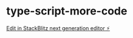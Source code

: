 # type-script-more-code

[Edit in StackBlitz next generation editor ⚡️](https://stackblitz.com/~/github.com/vaibhav7000/type-script-more-code)